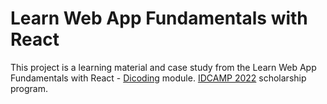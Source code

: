 # Learn Web App Fundamentals with React

This project is a learning material and case study from the Learn Web App Fundamentals with React - [Dicoding](https://www.dicoding.com/academies/413) module. [IDCAMP 2022](https://idcamp.ioh.co.id/) scholarship program.